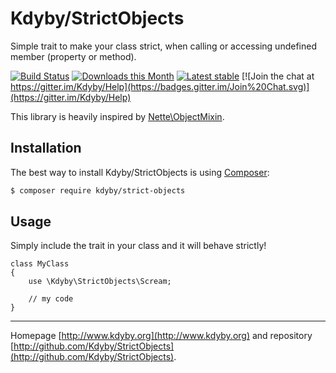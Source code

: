 Kdyby/StrictObjects
======

Simple trait to make your class strict, when calling or accessing undefined member (property or method).

[![Build Status](https://travis-ci.org/Kdyby/StrictObjects.svg?branch=master)](https://travis-ci.org/Kdyby/StrictObjects)
[![Downloads this Month](https://img.shields.io/packagist/dm/kdyby/strict-objects.svg)](https://packagist.org/packages/kdyby/strict-objects)
[![Latest stable](https://img.shields.io/packagist/v/kdyby/strict-objects.svg)](https://packagist.org/packages/kdyby/strict-objects)
[![Join the chat at https://gitter.im/Kdyby/Help](https://badges.gitter.im/Join%20Chat.svg)](https://gitter.im/Kdyby/Help)

This library is heavily inspired by [Nette\ObjectMixin](https://github.com/nette/utils/blob/e8749e5417bf22b0bd999d4b49ee799a5bad5fb9/src/Utils/ObjectMixin.php).

Installation
------------

The best way to install Kdyby/StrictObjects is using  [Composer](http://getcomposer.org/):

```sh
$ composer require kdyby/strict-objects
```


Usage
-----

Simply include the trait in your class and it will behave strictly!

```
class MyClass
{
	use \Kdyby\StrictObjects\Scream;

	// my code
}
```


-----

Homepage [http://www.kdyby.org](http://www.kdyby.org) and repository [http://github.com/Kdyby/StrictObjects](http://github.com/Kdyby/StrictObjects).
